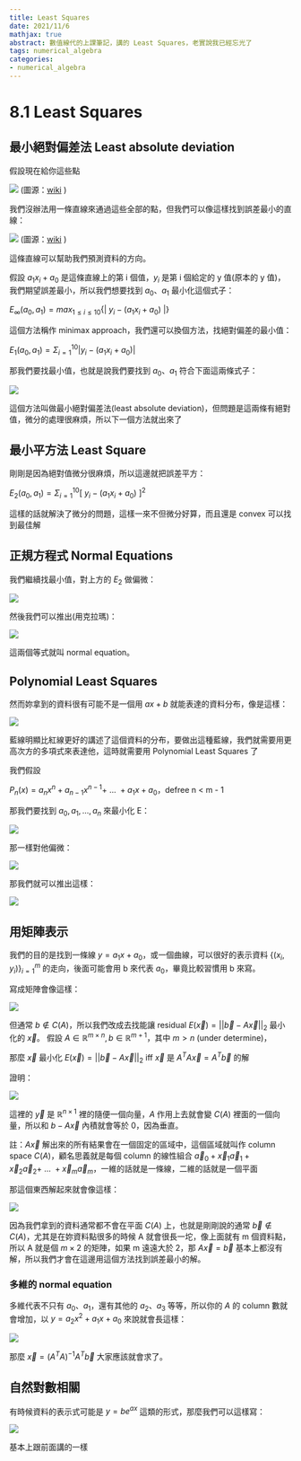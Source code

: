 ```yaml
---
title: Least Squares
date: 2021/11/6
mathjax: true
abstract: 數值線代的上課筆記，講的 Least Squares，老實說我已經忘光了
tags: numerical_algebra
categories:
- numerical_algebra
---
```


# 8.1 Least Squares

## 最小絕對偏差法 Least absolute deviation

假設現在給你這些點

![](https://i.imgur.com/ZDahVkF.png)
(圖源：[wiki](https://upload.wikimedia.org/wikipedia/commons/8/84/%E6%95%A3%E7%82%B9%E5%9B%BE.jpg) )

我們沒辦法用一條直線來通過這些全部的點，但我們可以像這樣找到誤差最小的直線：

![](https://i.imgur.com/WDxmaJq.png) 
(圖源：[wiki](https://upload.wikimedia.org/wikipedia/commons/d/d2/%E6%9C%80%E5%B0%8F%E4%BA%8C%E4%B9%98%E6%B3%95%E6%8B%9F%E5%90%88.jpg) )


這條直線可以幫助我們預測資料的方向。

假設 $a_1x_i + a_0$ 是這條直線上的第 i 個值，$y_i$ 是第 i 個給定的 y 值(原本的 y 值)，我們期望誤差最小，所以我們想要找到 $a_0$、$a_1$ 最小化這個式子：

$E_\infty(a_0, a_1) = max_{1 \leq i \leq 10}\{|\ y_i - (a_1x_i + a_0)\ |\}$

這個方法稱作 minimax approach，我們還可以換個方法，找絕對偏差的最小值：

$E_1(a_0, a_1) = \Sigma_{i=1}^{10} |y_i - (a_1x_i + a_0)|$

那我們要找最小值，也就是說我們要找到 $a_0$、$a_1$ 符合下面這兩條式子：

![](https://i.imgur.com/C6AokGt.png)

這個方法叫做最小絕對偏差法(least absolute deviation)，但問題是這兩條有絕對值，微分的處理很麻煩，所以下一個方法就出來了

## 最小平方法 Least Square

剛剛是因為絕對值微分很麻煩，所以這邊就把誤差平方：

$E_2(a_0, a_1) = \Sigma_{i=1}^{10} [\ y_i - (a_1x_i + a_0)\ ]^2$

這樣的話就解決了微分的問題，這樣一來不但微分好算，而且還是 convex 可以找到最佳解

## 正規方程式 Normal Equations

我們繼續找最小值，對上方的 $E_2$ 做偏微：

![](https://i.imgur.com/aS27YMV.png)

然後我們可以推出(用克拉瑪)：

![](https://i.imgur.com/XG1Xe5A.png)

這兩個等式就叫 normal equation。

## Polynomial Least Squares

然而妳拿到的資料很有可能不是一個用 $ax + b$ 就能表達的資料分布，像是這樣：

![](https://i.imgur.com/4Isx4Fm.png)

藍線明顯比紅線更好的講述了這個資料的分布，要做出這種藍線，我們就需要用更高次方的多項式來表達他，這時就需要用 Polynomial Least Squares 了

我們假設

$P_n(x) = a_nx^n + a_{n-1}x^{n-1} +\ ...\ + a_1x + a_0$，defree n < m - 1

那我們要找到 $a_0, a_1, ..., a_n$ 來最小化 E：

![](https://i.imgur.com/1tBidMn.png)

那一樣對他偏微：

![](https://i.imgur.com/owQsQNU.png)

那我們就可以推出這樣：

![](https://i.imgur.com/uETQ5Ty.png)

## 用矩陣表示

我們的目的是找到一條線 $y = a_1x + a_0$，或一個曲線，可以很好的表示資料 $\{(x_i, y_i)\}_{i=1}^m$ 的走向，後面可能會用 b 來代表 $a_0$，畢竟比較習慣用 b 來寫。

寫成矩陣會像這樣：

![](https://i.imgur.com/vHO2wgC.png)

但通常 $b \notin C(A)$，所以我們改成去找能讓 residual $E(\vec x) = ||\vec b - A\vec x||_2$ 最小化的 $\vec x$。 假設 $A \in \mathbb{R}^{m\times n}, b \in \mathbb{R}^{m+1}$，其中 $m>n$ (under determine)，

那麼 $\vec x$ 最小化 $E(\vec x) = ||\vec b - A\vec x||_2$ iff $\vec x$ 是 $A^TA\vec x = A^T\vec b$ 的解

證明：

![](https://i.imgur.com/Ofu7SJF.jpg)

這裡的 $\vec y$ 是 $\mathbb{R}^{n \times 1}$ 裡的隨便一個向量，$A$ 作用上去就會變 $C(A)$ 裡面的一個向量，所以和 $b - A\vec x$ 內積就會等於 0，因為垂直。

註：$A\vec x$ 解出來的所有結果會在一個固定的區域中，這個區域就叫作 column space $C(A)$，顧名思義就是每個 column 的線性組合 $\vec a_0 + \vec x_1 \vec a_1 + \vec x_2 \vec a_2 +\ ...\ + \vec x_m \vec a_m$，一維的話就是一條線，二維的話就是一個平面

那這個東西解起來就會像這樣：

![](https://i.imgur.com/gCHq6Ft.png)

因為我們拿到的資料通常都不會在平面 $C(A)$ 上，也就是剛剛說的通常 $\vec b \notin C(A)$，尤其是在妳資料點很多的時候 A 就會很長一坨，像上面就有 m 個資料點，所以 A 就是個 $m\times 2$ 的矩陣，如果 m 遠遠大於 2，那 $A\vec x = \vec b$ 基本上都沒有解，所以我們才會在這邊用這個方法找到誤差最小的解。

### 多維的 normal equation

多維代表不只有 $a_0$、$a_1$，還有其他的 $a_2$、$a_3$ 等等，所以你的 $A$ 的 column 數就會增加，以 $y = a_2x^2 + a_1x + a_0$ 來說就會長這樣：

![](https://i.imgur.com/EYbfOlm.png)

那麼 $\vec x = (A^TA)^{-1}A^T \vec b$ 大家應該就會求了。


## 自然對數相關

有時候資料的表示式可能是 $y = be^{ax}$ 這類的形式，那麼我們可以這樣寫：

![](https://i.imgur.com/UfblFub.png)

基本上跟前面講的一樣

